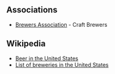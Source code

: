 
## Associations

- [Brewers Association](http://www.brewersassociation.org) - Craft Brewers

## Wikipedia

- [Beer in the United States](https://en.wikipedia.org/wiki/Beer_in_the_United_States)
- [List of breweries in the United States](https://en.wikipedia.org/wiki/List_of_US_breweries)

